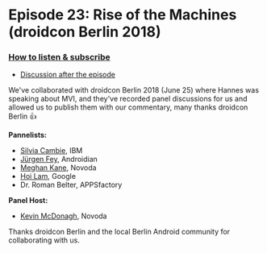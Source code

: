 # Episode 23: Rise of the Machines (droidcon Berlin 2018)

### [How to listen & subscribe](https://github.com/artem-zinnatullin/TheContext-Podcast)

* [Discussion after the episode](https://github.com/artem-zinnatullin/TheContext-Podcast/issues/103)

We've collaborated with droidcon Berlin 2018 (June 25) where Hannes was speaking about MVI, and they've recorded panel discussions for us and allowed us to publish them with our commentary, many thanks droidcon Berlin 👍

**Pannelists:**

* [Silvia Cambie](https://twitter.com/silviacambie), IBM
* [Jürgen Fey](https://twitter.com/androidian60), Androidian 
* [Meghan Kane](https://twitter.com/meghafon), Novoda
* [Hoi Lam](https://twitter.com/hoitab), Google
* Dr. Roman Belter, APPSfactory

**Panel Host:**

* [Kevin McDonagh](https://twitter.com/kevinmcdonagh), Novoda

Thanks droidcon Berlin and the local Berlin Android community for collaborating with us.
